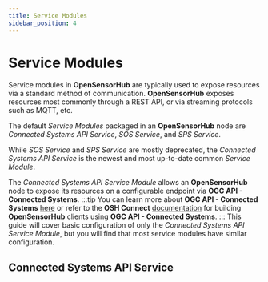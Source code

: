 ```yaml
---
title: Service Modules
sidebar_position: 4
---
```


# Service Modules

Service modules in **OpenSensorHub** are typically used to expose resources via a standard method of communication. 
**OpenSensorHub** exposes resources most commonly through a REST API, or via streaming protocols such as MQTT, etc. 

The default *Service Modules* packaged in an **OpenSensorHub** node are *Connected Systems API Service*, *SOS Service*, and *SPS Service*.

While *SOS Service* and *SPS Service* are mostly deprecated, the *Connected Systems API Service* is the newest and most up-to-date common *Service Module*.

The *Connected Systems API Service Module* allows an **OpenSensorHub** node to expose its resources on a configurable endpoint via **OGC API - Connected Systems**.
:::tip
You can learn more about **OGC API - Connected Systems** [here](https://ogcapi.ogc.org/connectedsystems/) or refer to the **OSH Connect** [documentation](../../osh-connect/introduction) for building **OpenSensorHub** clients using **OGC API - Connected Systems**.
:::
This guide will cover basic configuration of only the *Connected Systems API Service Module*, but you will find that most service modules have similar configuration.

## Connected Systems API Service



